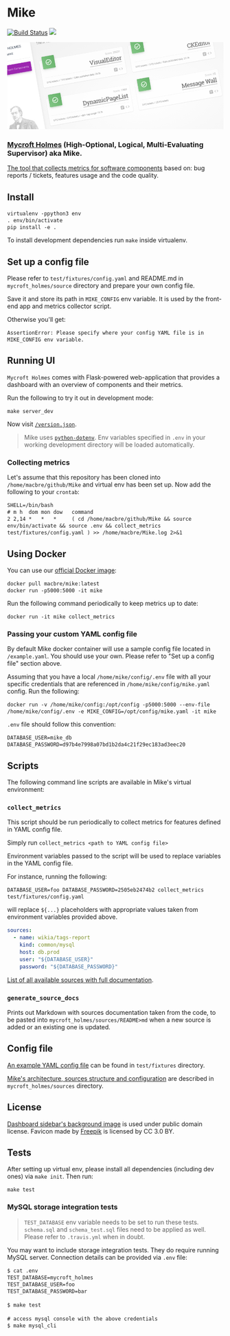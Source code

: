 # Mike

[![Build Status](https://travis-ci.org/Wikia/Mike.svg?branch=master)](https://travis-ci.org/Wikia/Mike)
[![](https://images.microbadger.com/badges/image/macbre/mike.svg)](https://hub.docker.com/r/macbre/mike)

![](https://github.com/Wikia/Mike/raw/master/docs/Mike_dashboard.png)

### [Mycroft Holmes](https://en.wikipedia.org/wiki/The_Moon_Is_a_Harsh_Mistress#Characters) (High-Optional, Logical, Multi-Evaluating Supervisor) aka Mike.

[The tool that collects metrics for software components](https://medium.com/legacy-systems-diary/our-story-about-sustaining-engineering-team-7e83652b8873) based on: bug reports / tickets, features usage and the code quality.

## Install

```
virtualenv -ppython3 env
. env/bin/activate
pip install -e .
```


To install development dependencies run `make` inside virtualenv.

## Set up a config file

Please refer to `test/fixtures/config.yaml` and README.md in `mycroft_holmes/source` directory and prepare your own config file.

Save it and store its path in `MIKE_CONFIG` env variable. It is used by the front-end app and metrics collector script.

Otherwise you'll get:

```
AssertionError: Please specify where your config YAML file is in MIKE_CONFIG env variable.
```

## Running UI

`Mycroft Holmes` comes with Flask-powered web-application that provides a dashboard with an overview of components and their metrics.

Run the following to try it out in development mode:

```
make server_dev
```

Now visit [`/version.json`](http://127.0.0.1:5000/version.json).

> Mike uses [`python-dotenv`](https://pypi.org/project/python-dotenv/). Env variables specified in `.env` in your working
development directory will be loaded automatically.

### Collecting metrics

Let's assume that this repository has been cloned into ` /home/macbre/github/Mike` and virtual env has been set up.
Now add the following to your `crontab`:

```
SHELL=/bin/bash
# m h  dom mon dow   command
2 2,14 *   *   *     ( cd /home/macbre/github/Mike && source env/bin/activate && source .env && collect_metrics test/fixtures/config.yaml ) >> /home/macbre/Mike.log 2>&1
```

## Using Docker

You can use our [official Docker image](https://hub.docker.com/r/macbre/mike):

```
docker pull macbre/mike:latest
docker run -p5000:5000 -it mike
```

Run the following command periodically to keep metrics up to date:

```
docker run -it mike collect_metrics
```

### Passing your custom YAML config file

By default Mike docker container will use a sample config file located in `/example.yaml`. You should use your own.
Please refer to "Set up a config file" section above.

Assuming that you have a local `/home/mike/config/.env` file with all your specific credentials that are referenced in `/home/mike/config/mike.yaml`
config. Run the following:

```
docker run -v /home/mike/config:/opt/config -p5000:5000 --env-file /home/mike/config/.env -e MIKE_CONFIG=/opt/config/mike.yaml -it mike
```

`.env` file should follow this convention:

```
DATABASE_USER=mike_db
DATABASE_PASSWORD=d97b4e7998a07bd1b2da4c21f29ec183ad3eec20
```

## Scripts

The following command line scripts are available in Mike's virtual environment:

### `collect_metrics`

This script should be run periodically to collect metrics for features defined in YAML config file.

Simply run `collect_metrics <path to YAML config file>`

Environment variables passed to the script will be used to replace variables in the YAML config file.

For instance, running the following:

```
DATABASE_USER=foo DATABASE_PASSWORD=2505eb2474b2 collect_metrics test/fixtures/config.yaml
```

will replace `${...}` placeholders with appropriate values taken from environment variables provided above.

```yaml
sources:
  - name: wikia/tags-report
    kind: common/mysql
    host: db.prod
    user: "${DATABASE_USER}"
    password: "${DATABASE_PASSWORD}"
```

[List of all available sources with full documentation](https://github.com/Wikia/Mike/tree/master/mycroft_holmes/sources#sources).

### `generate_source_docs`

Prints out Markdown with sources documentation taken from the code, to be pasted into `mycroft_holmes/sources/README>md`
when a new source is added or an existing one is updated.

## Config file

[An example YAML config file](https://github.com/Wikia/Mike/blob/master/test/fixtures/config.yaml) can be found in `test/fixtures` directory.

[Mike's architecture, sources structure and configuration](https://github.com/Wikia/Mike/tree/master/mycroft_holmes/sources#sources) are described in `mycroft_holmes/sources` directory.

## License

[Dashboard sidebar's background image](https://commons.wikimedia.org/wiki/File:Gree-02.jpg) is used under public domain license. Favicon made by [Freepik](https://www.flaticon.com/authors/freepik) is licensed by CC 3.0 BY.

## Tests

After setting up virtual env, please install all dependencies (including dev ones) via `make init`. Then run:

```
make test
```

### MySQL storage integration tests

> `TEST_DATABASE` env variable needs to be set to run these tests. `schema.sql` and `schema_test.sql` files need to be applied as well. Please refer to `.travis.yml` when in doubt.

You may want to include storage integration tests. They do require running MySQL server.
Connection details can be provided via `.env` file:

```
$ cat .env
TEST_DATABASE=mycroft_holmes
TEST_DATABASE_USER=foo
TEST_DATABASE_PASSWORD=bar

$ make test

# access mysql console with the above credentials
$ make mysql_cli
```
